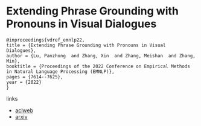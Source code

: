 # Extending Phrase Grounding with Pronouns in Visual Dialogues

```
@inproceedings{vdref_emnlp22,
title = {Extending Phrase Grounding with Pronouns in Visual Dialogues},
author = {Lu, Panzhong  and Zhang, Xin  and Zhang, Meishan  and Zhang, Min},
booktitle = {Proceedings of the 2022 Conference on Empirical Methods in Natural Language Processing (EMNLP)},
pages = {7614--7625},
year = {2022}
}
```

links
- [aclweb](https://aclanthology.org/2022.emnlp-main.518)
- [arxiv](https://arxiv.org/abs/2210.12658)
